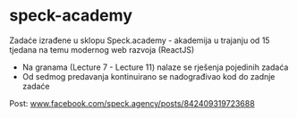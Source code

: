 # speck-academy

Zadaće izrađene u sklopu Speck.academy - akademija u trajanju od 15 tjedana na temu modernog web razvoja (ReactJS)
<ul>
  <li>Na granama (Lecture 7 - Lecture 11) nalaze se rješenja pojedinih zadaća</li>
  <li>Od sedmog predavanja kontinuirano se nadograđivao kod do zadnje zadaće</li>
</ul>

Post: www.facebook.com/speck.agency/posts/842409319723688
